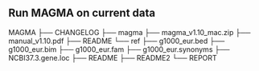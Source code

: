 ## Run MAGMA on current data

MAGMA
├── CHANGELOG
├── magma
├── magma_v1.10_mac.zip
├── manual_v1.10.pdf
├── README
└── ref
    ├── g1000_eur.bed
    ├── g1000_eur.bim
    ├── g1000_eur.fam
    ├── g1000_eur.synonyms
    ├── NCBI37.3.gene.loc
    ├── README
    ├── README2
    └── REPORT
